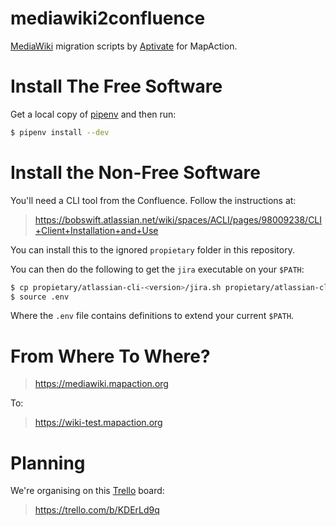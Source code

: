 # mediawiki2confluence

[MediaWiki] migration scripts by [Aptivate] for MapAction.

[MediaWiki]: https://www.mediawiki.org/wiki/MediaWiki
[Aptivate]: http://www.aptivate.org
[MapAction]: https://mapaction.org

# Install The Free Software

Get a local copy of [pipenv] and then run:

[pipenv]: https://docs.pipenv.org

```bash
$ pipenv install --dev
```

# Install the Non-Free Software

You'll need a CLI tool from the Confluence. Follow the instructions at:

> https://bobswift.atlassian.net/wiki/spaces/ACLI/pages/98009238/CLI+Client+Installation+and+Use

You can install this to the ignored `propietary` folder in this repository.

You can then do the following to get the `jira` executable on your `$PATH`:

```bash
$ cp propietary/atlassian-cli-<version>/jira.sh propietary/atlassian-cli-<version>/jira
$ source .env
```

Where the `.env` file contains definitions to extend your current `$PATH`.

# From Where To Where?

> https://mediawiki.mapaction.org

To:

> https://wiki-test.mapaction.org

# Planning

We're organising on this [Trello] board:

[Trello]: https://trello.com

> https://trello.com/b/KDErLd9q
